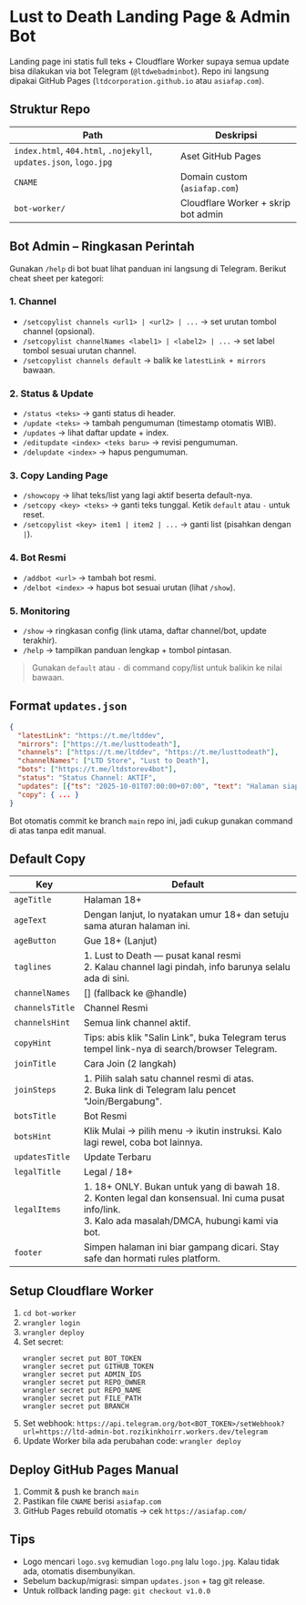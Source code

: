 
# Lust to Death Landing Page & Admin Bot

Landing page ini statis full teks + Cloudflare Worker supaya semua update bisa dilakukan via bot Telegram (`@ltdwebadminbot`). Repo ini langsung dipakai GitHub Pages (`ltdcorporation.github.io` atau `asiafap.com`).

## Struktur Repo
| Path | Deskripsi |
| --- | --- |
| `index.html`, `404.html`, `.nojekyll`, `updates.json`, `logo.jpg` | Aset GitHub Pages |
| `CNAME` | Domain custom (`asiafap.com`) |
| `bot-worker/` | Cloudflare Worker + skrip bot admin |

## Bot Admin – Ringkasan Perintah
Gunakan `/help` di bot buat lihat panduan ini langsung di Telegram. Berikut cheat sheet per kategori:

### 1. Channel
- `/setcopylist channels <url1> | <url2> | ...` → set urutan tombol channel (opsional).
- `/setcopylist channelNames <label1> | <label2> | ...` → set label tombol sesuai urutan channel.
- `/setcopylist channels default` → balik ke `latestLink + mirrors` bawaan.

### 2. Status & Update
- `/status <teks>` → ganti status di header.
- `/update <teks>` → tambah pengumuman (timestamp otomatis WIB).
- `/updates` → lihat daftar update + index.
- `/editupdate <index> <teks baru>` → revisi pengumuman.
- `/delupdate <index>` → hapus pengumuman.

### 3. Copy Landing Page
- `/showcopy` → lihat teks/list yang lagi aktif beserta default-nya.
- `/setcopy <key> <teks>` → ganti teks tunggal. Ketik `default` atau `-` untuk reset.
- `/setcopylist <key> item1 | item2 | ...` → ganti list (pisahkan dengan `|`).

### 4. Bot Resmi
- `/addbot <url>` → tambah bot resmi.
- `/delbot <index>` → hapus bot sesuai urutan (lihat `/show`).

### 5. Monitoring
- `/show` → ringkasan config (link utama, daftar channel/bot, update terakhir).
- `/help` → tampilkan panduan lengkap + tombol pintasan.

> Gunakan `default` atau `-` di command copy/list untuk balikin ke nilai bawaan.

## Format `updates.json`
```json
{
  "latestLink": "https://t.me/ltddev",
  "mirrors": ["https://t.me/lusttodeath"],
  "channels": ["https://t.me/ltddev", "https://t.me/lusttodeath"],
  "channelNames": ["LTD Store", "Lust to Death"],
  "bots": ["https://t.me/ltdstorev4bot"],
  "status": "Status Channel: AKTIF",
  "updates": [{"ts": "2025-10-01T07:00:00+07:00", "text": "Halaman siap dipake."}],
  "copy": { ... }
}
```
Bot otomatis commit ke branch `main` repo ini, jadi cukup gunakan command di atas tanpa edit manual.

## Default Copy
| Key | Default |
| --- | --- |
| `ageTitle` | Halaman 18+ |
| `ageText` | Dengan lanjut, lo nyatakan umur 18+ dan setuju sama aturan halaman ini. |
| `ageButton` | Gue 18+ (Lanjut) |
| `taglines` | 1. Lust to Death — pusat kanal resmi <br> 2. Kalau channel lagi pindah, info barunya selalu ada di sini. |
| `channelNames` | [] (fallback ke @handle) |
| `channelsTitle` | Channel Resmi |
| `channelsHint` | Semua link channel aktif. |
| `copyHint` | Tips: abis klik "Salin Link", buka Telegram terus tempel link-nya di search/browser Telegram. |
| `joinTitle` | Cara Join (2 langkah) |
| `joinSteps` | 1. Pilih salah satu channel resmi di atas. <br> 2. Buka link di Telegram lalu pencet "Join/Bergabung". |
| `botsTitle` | Bot Resmi |
| `botsHint` | Klik Mulai → pilih menu → ikutin instruksi. Kalo lagi rewel, coba bot lainnya. |
| `updatesTitle` | Update Terbaru |
| `legalTitle` | Legal / 18+ |
| `legalItems` | 1. 18+ ONLY. Bukan untuk yang di bawah 18. <br> 2. Konten legal dan konsensual. Ini cuma pusat info/link. <br> 3. Kalo ada masalah/DMCA, hubungi kami via bot. |
| `footer` | Simpen halaman ini biar gampang dicari. Stay safe dan hormati rules platform. |

## Setup Cloudflare Worker
1. `cd bot-worker`
2. `wrangler login`
3. `wrangler deploy`
4. Set secret:
   ```
   wrangler secret put BOT_TOKEN
   wrangler secret put GITHUB_TOKEN
   wrangler secret put ADMIN_IDS
   wrangler secret put REPO_OWNER
   wrangler secret put REPO_NAME
   wrangler secret put FILE_PATH
   wrangler secret put BRANCH
   ```
5. Set webhook: `https://api.telegram.org/bot<BOT_TOKEN>/setWebhook?url=https://ltd-admin-bot.rozikinkhoirr.workers.dev/telegram`
6. Update Worker bila ada perubahan code: `wrangler deploy`

## Deploy GitHub Pages Manual
1. Commit & push ke branch `main`
2. Pastikan file `CNAME` berisi `asiafap.com`
3. GitHub Pages rebuild otomatis → cek `https://asiafap.com/`

## Tips
- Logo mencari `logo.svg` kemudian `logo.png` lalu `logo.jpg`. Kalau tidak ada, otomatis disembunyikan.
- Sebelum backup/migrasi: simpan `updates.json` + tag git release.
- Untuk rollback landing page: `git checkout v1.0.0`
